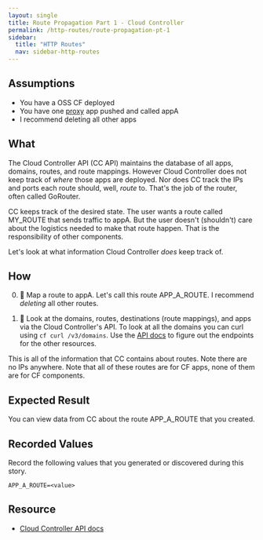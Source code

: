```yaml
---
layout: single
title: Route Propagation Part 1 - Cloud Controller
permalink: /http-routes/route-propagation-pt-1
sidebar:
  title: "HTTP Routes"
  nav: sidebar-http-routes
---
```


## Assumptions
- You have a OSS CF deployed
- You have one
  [proxy](https://github.com/cloudfoundry/cf-networking-release/tree/develop/src/example-apps/proxy)
  app pushed and called appA
- I recommend deleting all other apps

## What
The Cloud Controller API (CC API) maintains the database of all apps, domains,
routes, and route mappings.  However Cloud Controller does not keep track of
*where* those apps are deployed. Nor does CC track the IPs and ports each route
should, well, *route* to. That's the job of the router, often called GoRouter.

CC keeps track of the desired state. The user wants a route called MY_ROUTE
that sends traffic to appA.  But the user doesn't (shouldn't) care about the
logistics needed to make that route happen. That is the responsibility of other
components.

Let's look at what information Cloud Controller *does* keep track of.

## How

0. 🤔 Map a route to appA. Let's call this route APP_A_ROUTE. I recommend
   _deleting_ all other routes.

0. 🤔 Look at the domains, routes, destinations (route mappings), and apps via
   the Cloud Controller's API.  To look at all the domains you can curl using
   `cf curl /v3/domains`. Use the [API
   docs](https://v3-apidocs.cloudfoundry.org/) to figure out the endpoints for
   the other resources.

This is all of the information that CC contains about routes. Note there are no
IPs anywhere. Note that all of these routes are for CF apps, none of them are
for CF components.

## Expected Result
You can view data from CC about the route APP_A_ROUTE that you created.

## Recorded Values
Record the following values that you generated or discovered during this story.
```
APP_A_ROUTE=<value>
```

## Resource
* [Cloud Controller API docs](https://v3-apidocs.cloudfoundry.org/)
